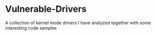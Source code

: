# Vulnerable-Drivers
A collection of kernel mode drivers I have analyzed together with some interesting code samples
